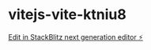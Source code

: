 # vitejs-vite-ktniu8

[Edit in StackBlitz next generation editor ⚡️](https://stackblitz.com/~/github.com/Onurcan1993/vitejs-vite-ktniu8)